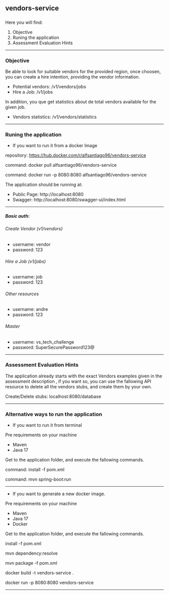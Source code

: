 


## vendors-service
##### 

Here you will find:

1. Objective 
2. Runing the application 
3. Assessment Evaluation Hints
___

### Objective
Be able to look for suitable vendors for the provided region, once choosen,
you can create a hire intention, providing the vendor information.

* Potential vendors: /v1/vendors/jobs
* Hire a Job: /v1/jobs

In addition, you que get statistics about de total vendors available for
the given job.

* Vendors statistics: /v1/vendors/statistics

___
### Runing the application

* If you want to run it from a docker Image

repository: https://hub.docker.com/r/alfsantiago96/vendors-service

command: docker pull alfsantiago96/vendors-service

command:  docker run -p 8080:8080 alfsantiago96/vendors-service

The application should be running at:
* Public Page: http://localhost:8080
* Swagger: http://localhost:8080/swagger-ui/index.html

___
##### Basic auth:

###### Create Vendor (v1/vendors)
* username: vendor
* password: 123

###### Hire a Job (v1/jobs)
* username: job
* password: 123

###### Other resources
* username: andre
* password: 123

###### Master
* username: vs_tech_challenge
* password: SuperSecurePassword123@

___
### Assessment Evaluation Hints

The application already starts with the exact Vendors examples given in the assessment description
, if you want so, you can use the fallowing API resource to delete all the vendors stubs, and create them by your own.

Create/Delete stubs: localhost:8080/database
___

### Alternative ways to run the application
* If you want to run it from terminal

Pre requirements on your machine
* Maven
* Java 17

Get to the application folder, and execute the fallowing commands.

command: install -f pom.xml

command: mvn spring-boot:run

___
* If you want to generate a new docker image.

Pre requirements on your machine
* Maven
* Java 17
* Docker

Get to the application folder, and execute the fallowing commands.

install -f pom.xml

mvn dependency:resolve

mvn package -f pom.xml

docker build -t vendors-service .

docker run -p 8080:8080 vendors-service
___